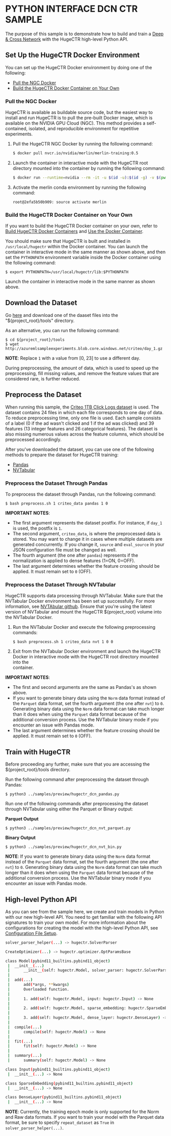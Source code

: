 # PYTHON INTERFACE DCN CTR SAMPLE #
The purpose of this sample is to demonstrate how to build and train a [Deep & Cross Network](https://arxiv.org/pdf/1708.05123.pdf) with the HugeCTR high-level Python API.

## Set Up the HugeCTR Docker Environment ##
You can set up the HugeCTR Docker environment by doing one of the following:
- [Pull the NGC Docker](#pull-the-ngc-docker)
- [Build the HugeCTR Docker Container on Your Own](#build-the-hugectr-docker-container-on-your-own)

### Pull the NGC Docker ###
HugeCTR is available as buildable source code, but the easiest way to install and run HugeCTR is to pull the pre-built Docker image, which is available on the NVIDIA GPU Cloud (NGC). This method provides a self-contained, isolated, and reproducible environment for repetitive experiments.

1. Pull the HugeCTR NGC Docker by running the following command:
   ```bash
   $ docker pull nvcr.io/nvidia/merlin/merlin-training:0.5
   ```
2. Launch the container in interactive mode with the HugeCTR root directory mounted into the container by running the following command:
   ```bash
   $ docker run --runtime=nvidia --rm -it -u $(id -u):$(id -g) -v $(pwd):/hugectr -w /hugectr nvcr.io/nvidia/merlin/merlin-training:0.5
   ```  
3. Activate the merlin conda environment by running the following command:  
   ```shell.
   root@2efa5b50b909: source activate merlin
   ```   

### Build the HugeCTR Docker Container on Your Own ###
If you want to build the HugeCTR Docker container on your own, refer to [Build HugeCTR Docker Containers](../../tools/dockerfiles#build-container-for-model-training) and [Use the Docker Container](../docs/mainpage.md#use-docker-container).

You should make sure that HugeCTR is built and installed in `/usr/local/hugectr` within the Docker container. You can launch the container in interactive mode in the same manner as shown above, and then set the `PYTHONPATH` environment variable inside the Docker container using the following command:
```shell
$ export PYTHONPATH=/usr/local/hugectr/lib:$PYTHONPATH
``` 

Launch the container in interactive mode in the same manner as shown above.

## Download the Dataset ##
Go [here](https://ailab.criteo.com/download-criteo-1tb-click-logs-dataset/) and download one of the daaset files into the "${project_root}/tools" directory.

As an alternative, you can run the following command:
```
$ cd ${project_root}/tools
$ wget http://azuremlsampleexperiments.blob.core.windows.net/criteo/day_1.gz
```

**NOTE**: Replace `1` with a value from [0, 23] to use a different day.

During preprocessing, the amount of data, which is used to speed up the preprocessing, fill missing values, and remove the feature values that are considered rare, is further reduced.

## Preprocess the Dataset ##
When running this sample, the [Criteo 1TB Click Logs dataset](https://ailab.criteo.com/download-criteo-1tb-click-logs-dataset/) is used. The dataset contains 24 files in which each file corresponds to one day of data. To reduce preprocessing time, only one file is used. Each sample consists of a label (0 if the ad wasn't clicked and 1 if the ad was clicked) and 39 features (13 integer features and 26 categorical features). The dataset is also missing numerous values across the feature columns, which should be preprocessed accordingly.

After you've downloaded the dataset, you can use one of the following methods to prepare the dataset for HugeCTR training:
- [Pandas](#preprocess-the-dataset-through-pandas)
- [NVTabular](#preprocess-the-dataset-through-nvtabular)

### Preprocess the Dataset Through Pandas ###
To preprocess the dataset through Pandas, run the following command:
```shell
$ bash preprocess.sh 1 criteo_data pandas 1 0
```

**IMPORTANT NOTES**:
- The first argument represents the dataset postfix. For instance, if `day_1` is used, the postfix is `1`.
- The second argument, `criteo_data`, is where the preprocessed data is stored. You may want to change it in cases where multiple datasets are generated concurrently. If you change it, `source` and `eval_source` in your JSON configuration file must be changed as well.
- The fourth argument (the one after `pandas`) represents if the normalization is applied to dense features (1=ON, 0=OFF).
- The last argument determines whether the feature crossing should be applied. It must remain set to `0` (OFF).

### Preprocess the Dataset Through NVTabular ###
HugeCTR supports data processing through NVTabular. Make sure that the NVTabular Docker environment has been set up successfully. For more information, see [NVTAbular github](https://github.com/NVIDIA/NVTabular). Ensure that you're using the latest version of NVTabular and mount the HugeCTR ${project_root} volume into the NVTabular Docker.

1. Run the NVTabular Docker and execute the following preprocessing commands:
   ```shell
   $ bash preprocess.sh 1 criteo_data nvt 1 0 0
   ```
2. Exit from the NVTabular Docker environment and launch the HugeCTR Docker in interactive mode with the HugeCTR root directory mounted into the  
   container.

**IMPORTANT NOTES**: 
- The first and second arguments are the same as Pandas's as shown above.
- If you want to generate binary data using the `Norm` data format instead of the `Parquet` data format, set the fourth argument (the one after `nvt`) to `0`. Generating binary data using the `Norm` data format can take much longer than it does when using the `Parquet` data format because of the additional conversion process. Use the NVTabular binary mode if you encounter an issue with Pandas mode.
- The last argument determines whether the feature crossing should be applied. It must remain set to `0` (OFF).

## Train with HugeCTR ##
Before proceeding any further, make sure that you are accessing the ${project_root}/tools directory.

Run the following command after preprocessing the dataset through Pandas:
```shell
$ python3 ../samples/preview/hugectr_dcn_pandas.py
```

Run one of the following commands after preprocessing the dataset through NVTabular using either the Parquet or Binary output:

**Parquet Output**
```shell
$ python3 ../samples/preview/hugectr_dcn_nvt_parquet.py
```

**Binary Output**
```shell
$ python3 ../samples/preview/hugectr_dcn_nvt_bin.py
```

**NOTE**: If you want to generate binary data using the `Norm` data format instead of the `Parquet` data format, set the fourth argument (the one after `nvt`) to `0`. Generating binary data using the `Norm` data format can take much longer than it does when using the `Parquet` data format because of the additional conversion process. Use the NVTabular binary mode if you encounter an issue with Pandas mode.

## High-level Python API ##
As you can see from the sample here, we create and train models in Python with our new high-level API. You need to get familiar with the following API signatures to train your own model. For more information about the configurations for creating the model with the high-level Python API, see [Configuration File Setup](https://gitlab-master.nvidia.com/dl/hugectr/hugectr/-/blob/v3.0-integration/docs/configuration_file_setup.md).

```bash
solver_parser_helper(...) -> hugectr.SolverParser
```

```bash
CreateOptimizer(...) -> hugectr.optimizer.OptParamsBase
```

```bash
class Model(pybind11_builtins.pybind11_object)
 |  __init__(...)
 |      __init__(self: hugectr.Model, solver_parser: hugectr.SolverParser, opt_params: hugectr.optimizer.OptParamsBase) -> None
 |
 |  add(...)
 |      add(*args, **kwargs)
 |      Overloaded function.
 |
 |      1. add(self: hugectr.Model, input: hugectr.Input) -> None
 |
 |      2. add(self: hugectr.Model, sparse_embedding: hugectr.SparseEmbedding) -> None
 |
 |      3. add(self: hugectr.Model, dense_layer: hugectr.DenseLayer) -> None
 |
 |  compile(...)
 |      compile(self: hugectr.Model) -> None
 |
 |  fit(...)
 |      fit(self: hugectr.Model) -> None
 |
 |  summary(...)
 |      summary(self: hugectr.Model) -> None

```

```bash
class Input(pybind11_builtins.pybind11_object)
 |  __init__(...) -> None
```

```bash
class SparseEmbedding(pybind11_builtins.pybind11_object)
 |  __init__(...) -> None
```

```bash
class DenseLayer(pybind11_builtins.pybind11_object)
 |  __init__(...) -> None
```

**NOTE**: Currently, the training epoch mode is only supported for the Norm and Raw data formats. If you want to train your model with the Parquet data format, be sure to specify `repeat_dataset` as `True` in `solver_parser_helper(...)`.
